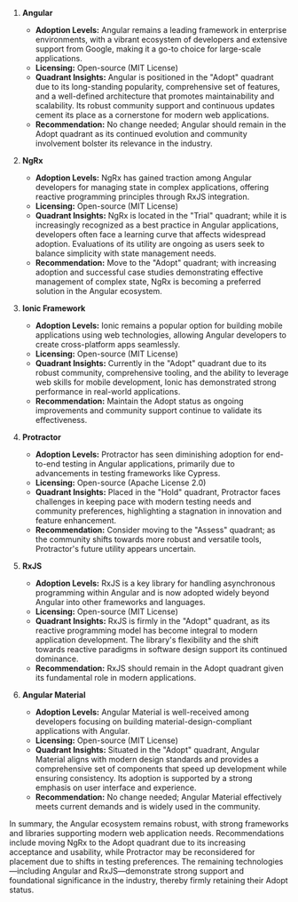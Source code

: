 1. **Angular**  
   - **Adoption Levels:** Angular remains a leading framework in enterprise environments, with a vibrant ecosystem of developers and extensive support from Google, making it a go-to choice for large-scale applications.
   - **Licensing:** Open-source (MIT License)
   - **Quadrant Insights:** Angular is positioned in the "Adopt" quadrant due to its long-standing popularity, comprehensive set of features, and a well-defined architecture that promotes maintainability and scalability. Its robust community support and continuous updates cement its place as a cornerstone for modern web applications. 
   - **Recommendation:** No change needed; Angular should remain in the Adopt quadrant as its continued evolution and community involvement bolster its relevance in the industry.

2. **NgRx**  
   - **Adoption Levels:** NgRx has gained traction among Angular developers for managing state in complex applications, offering reactive programming principles through RxJS integration.
   - **Licensing:** Open-source (MIT License)
   - **Quadrant Insights:** NgRx is located in the "Trial" quadrant; while it is increasingly recognized as a best practice in Angular applications, developers often face a learning curve that affects widespread adoption. Evaluations of its utility are ongoing as users seek to balance simplicity with state management needs.
   - **Recommendation:** Move to the "Adopt" quadrant; with increasing adoption and successful case studies demonstrating effective management of complex state, NgRx is becoming a preferred solution in the Angular ecosystem.

3. **Ionic Framework**  
   - **Adoption Levels:** Ionic remains a popular option for building mobile applications using web technologies, allowing Angular developers to create cross-platform apps seamlessly.
   - **Licensing:** Open-source (MIT License)
   - **Quadrant Insights:** Currently in the "Adopt" quadrant due to its robust community, comprehensive tooling, and the ability to leverage web skills for mobile development, Ionic has demonstrated strong performance in real-world applications.
   - **Recommendation:** Maintain the Adopt status as ongoing improvements and community support continue to validate its effectiveness.

4. **Protractor**  
   - **Adoption Levels:** Protractor has seen diminishing adoption for end-to-end testing in Angular applications, primarily due to advancements in testing frameworks like Cypress.
   - **Licensing:** Open-source (Apache License 2.0)
   - **Quadrant Insights:** Placed in the "Hold" quadrant, Protractor faces challenges in keeping pace with modern testing needs and community preferences, highlighting a stagnation in innovation and feature enhancement.
   - **Recommendation:** Consider moving to the "Assess" quadrant; as the community shifts towards more robust and versatile tools, Protractor's future utility appears uncertain.

5. **RxJS**  
   - **Adoption Levels:** RxJS is a key library for handling asynchronous programming within Angular and is now adopted widely beyond Angular into other frameworks and languages.
   - **Licensing:** Open-source (MIT License)
   - **Quadrant Insights:** RxJS is firmly in the "Adopt" quadrant, as its reactive programming model has become integral to modern application development. The library's flexibility and the shift towards reactive paradigms in software design support its continued dominance.
   - **Recommendation:** RxJS should remain in the Adopt quadrant given its fundamental role in modern applications.

6. **Angular Material**  
   - **Adoption Levels:** Angular Material is well-received among developers focusing on building material-design-compliant applications with Angular.
   - **Licensing:** Open-source (MIT License)
   - **Quadrant Insights:** Situated in the "Adopt" quadrant, Angular Material aligns with modern design standards and provides a comprehensive set of components that speed up development while ensuring consistency. Its adoption is supported by a strong emphasis on user interface and experience.
   - **Recommendation:** No change needed; Angular Material effectively meets current demands and is widely used in the community.

In summary, the Angular ecosystem remains robust, with strong frameworks and libraries supporting modern web application needs. Recommendations include moving NgRx to the Adopt quadrant due to its increasing acceptance and usability, while Protractor may be reconsidered for placement due to shifts in testing preferences. The remaining technologies—including Angular and RxJS—demonstrate strong support and foundational significance in the industry, thereby firmly retaining their Adopt status.